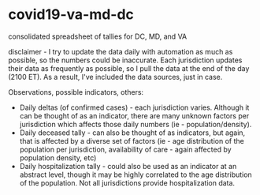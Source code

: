 # covid19-va-md-dc
consolidated spreadsheet of tallies for DC, MD, and VA

disclaimer - I try to update the data daily with automation as much as possible, so the numbers could be inaccurate.  Each jurisdiction updates their data as frequently as possible, so I pull the data at the end of the day (2100 ET).  As a result, I've included the data sources, just in case.

Observations, possible indicators, others:
* Daily deltas (of confirmed cases) - each jurisdiction varies. Although it can be thought of as an indicator, there are many unknown factors per jurisdiction which affects those daily numbers (ie - population/density).
* Daily deceased tally - can also be thought of as indicators, but again, that is affected by a diverse set of factors (ie - age distribution of the population per jurisdiction, availability of care - again affected by population density, etc)
* Daily hospitalization tally - could also be used as an indicator at an abstract level, though it may be highly correlated to the age distribution of the population.  Not all jurisdictions provide hospitalization data.